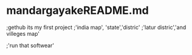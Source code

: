 # mandargayakeREADME.md
;gethub its my first project
;'india map', 'state','distric'
;'latur distric','and villeges map'


;'run that softwear'
